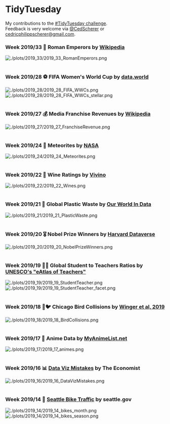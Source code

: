 # TidyTuesday
My contributions to the [#TidyTuesday challenge](https://github.com/rfordatascience/tidytuesday).  
Feedback is very welcome via [@CedScherer](https://twitter.com/cedscherer) or [cedricphilippscherer@gmail.com](mailto:cedricphilippscherer@gmail.com).

### Week 2019/33 🌿 Roman Emperors by [Wikipedia](https://en.wikipedia.org/wiki/List_of_Roman_emperors)
![./plots/2019_33/2019_33_RomanEmperors.png](https://github.com/Z3tt/TidyTuesday/blob/master/plots/2019_33/2019_33_RomanEmperors.png)
<br/><br/>

### Week 2019/28 ⚽ FIFA Women's World Cup by [data.world](https://data.world/sportsvizsunday/womens-world-cup-data)
![./plots/2019_28/2019_28_FIFA_WWCs.png](https://github.com/Z3tt/TidyTuesday/blob/master/plots/2019_28/2019_28_FIFA_WWCs.png)
![./plots/2019_28/2019_28_FIFA_WWCs_stellar.png](https://github.com/Z3tt/TidyTuesday/blob/master/plots/2019_28/2019_28_FIFA_WWCs_stellar.png)
<br/><br/>

### Week 2019/27 💰 Media Franchise Revenues by [Wikipedia](https://en.wikipedia.org/wiki/List_of_highest-grossing_media_franchises)
![./plots/2019_27/2019_27_FranchiseRevenue.png](https://github.com/Z3tt/TidyTuesday/blob/master/plots/2019_27/2019_27_FranchiseRevenue.png)
<br/><br/>

### Week 2019/24 🌠 Meteorites by [NASA](https://data.nasa.gov/Space-Science/Meteorite-Landings/gh4g-9sfh/data)
![./plots/2019_24/2019_24_Meteorites.png](https://github.com/Z3tt/TidyTuesday/blob/master/plots/2019_24/2019_24_Meteorites.png)
<br/><br/>

### Week 2019/22 🍷️ Wine Ratings	by [Vivino](https://www.kaggle.com/zynicide/wine-reviews)
![./plots/2019_22/2019_22_Wines.png](https://github.com/Z3tt/TidyTuesday/blob/master/plots/2019_22/2019_22_Wines.png)
<br/><br/>

### Week 2019/21 🚮 Global Plastic Waste by [Our World In Data](https://ourworldindata.org/plastic-pollution)
![./plots/2019_21/2019_21_PlasticWaste.png](https://github.com/Z3tt/TidyTuesday/blob/master/plots/2019_21/2019_21_PlasticWaste.png)
<br/><br/>

### Week 2019/20 🎖️ Nobel Prize Winners by [Harvard Dataverse](https://dataverse.harvard.edu/dataset.xhtml?persistentId=doi:10.7910/DVN/6NJ5RN)
![./plots/2019_20/2019_20_NobelPrizeWinners.png](https://github.com/Z3tt/TidyTuesday/blob/master/plots/2019_20/2019_20_NobelPrizeWinners.png)
<br/><br/>

### Week 2019/19 👨‍🏫 Global Student to Teachers Ratios by [UNESCO's "eAtlas of Teachers"](http://data.uis.unesco.org/index.aspx?queryid=180)
![./plots/2019_19/2019_19_StudentTeacher.png](https://github.com/Z3tt/TidyTuesday/blob/master/plots/2019_19/2019_19_StudentTeacher.png)
![./plots/2019_19/2019_19_StudentTeacher_facet.png](https://github.com/Z3tt/TidyTuesday/blob/master/plots/2019_19/2019_19_StudentTeacher_facet.png)
<br/><br/>  

### Week 2019/18 🏨🐦 Chicago Bird Collisions by [Winger et al, 2019](https://doi.org/10.1098/rspb.2019.0364)
![./plots/2019_18/2019_18_BirdCollisions.png](https://github.com/Z3tt/TidyTuesday/blob/master/plots/2019_18/2019_18_BirdCollisions.png)
<br/><br/>   

### Week 2019/17 🐉 Anime Data by [MyAnimeList.net](https://myanimelist.net/)
![./plots/2019_17/2019_17_animes.png](https://github.com/Z3tt/TidyTuesday/blob/master/plots/2019_17/2019_17_Animes.png)
<br/><br/>   

### Week 2019/16 📊 [Data Viz Mistakes](https://medium.economist.com/mistakes-weve-drawn-a-few-8cdd8a42d368) by The Economist
![./plots/2019_16/2019_16_DataVizMistakes.png](https://github.com/Z3tt/TidyTuesday/blob/master/plots/2019_16/2019_16_DataVizMistakes.png)
<br/><br/>  

### Week 2019/14 🚴 [Seattle Bike Traffic](https://www.seattletimes.com/seattle-news/transportation/what-we-can-learn-from-seattles-bike-counter-data/) by seattle.gov
![./plots/2019_14/2019_14_bikes_month.png](https://github.com/Z3tt/TidyTuesday/blob/master/plots/2019_14/2019_14_SeattleBikes_month.png)
![./plots/2019_14/2019_14_bikes_season.png](https://github.com/Z3tt/TidyTuesday/blob/master/plots/2019_14/2019_14_SeattleBikes_season.png)
<br/><br/>
